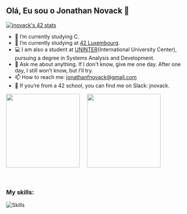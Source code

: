 ## Olá, Eu sou o Jonathan Novack 🤘


[![jnovack's 42 stats](https://badge.mediaplus.ma/greenbinary/jnovack?1337Badge=off&UM6P=off)](https://github.com/oakoudad/badge42)

- 🌱 I’m currently studying C.
- 💾 I’m currently studying at [42 Luxembourg](https://www.42luxembourg.lu).
- 💻 I am also a student at [UNINTER](https://www.uninter.com)(International University Center), pursuing a degree in Systems Analysis and Development.
- 💬 Ask me about anything. If I don't know, give me one day. After one day, I still won’t know, but I’ll try.
- 📫 How to reach me: jonathanfnovack@gmail.com
- 📱 If you’re from a 42 school, you can find me on Slack: jnovack.

<div style="display: flex; gap: 20px;">
  <img src="https://github-readme-stats.vercel.app/api?username=jonovackk&show_icons=true&theme=gotham&include_all_commits=true" height="200" />  <img src="https://github-readme-stats.vercel.app/api/top-langs/?username=jonovackk&layout=compact&langs_count=16&theme=gotham" height="200" />
</div>
<br /><br />

### My skills:

  <img align="left" alt="Skills" src="https://skillicons.dev/icons?i=html,css,js,python,c,mysql" />


<br /><br />

### 

